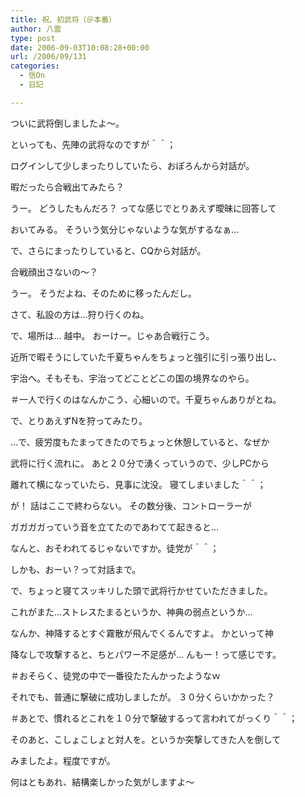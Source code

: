 ```yaml
---
title: 祝、初武将（＠本番）
author: 八雲
type: post
date: 2006-09-03T10:08:28+00:00
url: /2006/09/131
categories:
  - 信On
  - 日記

---
```

ついに武将倒しましたよ～。
  
といっても、先陣の武将なのですが＾＾；

ログインして少しまったりしていたら、おぼろんから対話が。
  
暇だったら合戦出てみたら？
  
うー。 どうしたもんだろ？ ってな感じでとりあえず曖昧に回答して
  
おいてみる。 そういう気分じゃないような気がするなぁ…
  
で、さらにまったりしていると、CQから対話が。
  
合戦顔出さないの～？
  
うー。 そうだよね、そのために移ったんだし。
  
さて、私設の方は…狩り行くのね。
  
で、場所は… 越中。 おーけー。じゃあ合戦行こう。

近所で暇そうにしていた千夏ちゃんをちょっと強引に引っ張り出し、
  
宇治へ。そもそも、宇治ってどことどこの国の境界なのやら。
  
＃一人で行くのはなんかこう、心細いので。千夏ちゃんありがとね。
  
で、とりあえずNを狩ってみたり。
  
…で、疲労度もたまってきたのでちょっと休憩していると、なぜか
  
武将に行く流れに。 あと２０分で湧くっていうので、少しPCから
  
離れて横になっていたら、見事に沈没。 寝てしまいました＾＾；
  
が！ 話はここで終わらない。 その数分後、コントローラーが
  
ガガガガっていう音を立てたのであわてて起きると…
  
なんと、おそわれてるじゃないですか。徒党が＾＾；
  
しかも、おーい？って対話まで。

で、ちょっと寝てスッキリした頭で武将行かせていただきました。
  
これがまた…ストレスたまるというか、神典の弱点というか…
  
なんか、神降するとすぐ霧散が飛んでくるんですよ。 かといって神
  
降なしで攻撃すると、ちとパワー不足感が… んもー！って感じです。
  
＃おそらく、徒党の中で一番役たたんかったようなｗ
  
それでも、普通に撃破に成功しましたが。 ３０分くらいかかった？
  
＃あとで、慣れるとこれを１０分で撃破するって言われてがっくり＾＾；

そのあと、こしょこしょと対人を。というか突撃してきた人を倒して
  
みましたよ。程度ですが。

何はともあれ、結構楽しかった気がしますよ～